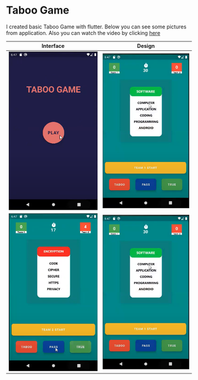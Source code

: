 # Taboo Game 
I created basic Taboo Game with flutter. Below you can see some pictures from application. Also you can watch the video by clicking [here](https://youtu.be/aRHbBcu8E9A)


Interface             |  Design
:-------------------------:|:-------------------------:
![interface_pics](interface_pics/1.png)  |  ![interface_pics](interface_pics/2.png)
![interface_pics](interface_pics/3.png)  |  ![interface_pics](interface_pics/2.png)
